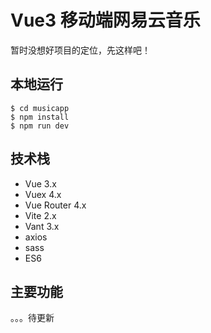 # Vue3 移动端网易云音乐
暂时没想好项目的定位，先这样吧！

## 本地运行

```
$ cd musicapp
$ npm install
$ npm run dev
```

## 技术栈
- Vue 3.x
- Vuex 4.x
- Vue Router 4.x
- Vite 2.x
- Vant 3.x
- axios
- sass
- ES6

## 主要功能
。。。待更新